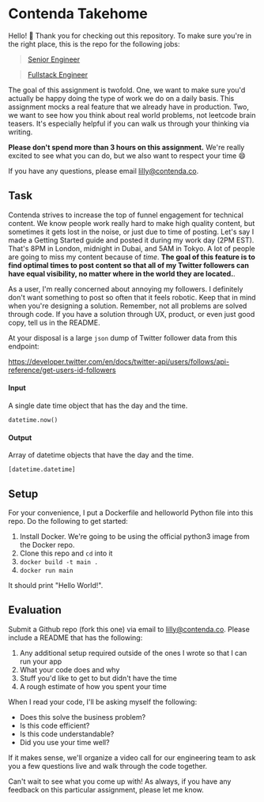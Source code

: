 # Contenda Takehome
Hello! 👋 Thank you for checking out this repository. To make sure you're in the right place, this is the repo for the following jobs:

> [Senior Engineer](https://careers.contenda.co/senior)

> [Fullstack Engineer](https://careers.contenda.co/fullstack)

The goal of this assignment is twofold. One, we want to make sure you'd actually be happy doing the type of work we do on a daily basis. This assignment mocks a real feature that we already have in production. Two, we want to see how you think about real world problems, not leetcode brain teasers. It's especially helpful if you can walk us through your thinking via writing. 

**Please don't spend more than 3 hours on this assignment.** We're really excited to see what you can do, but we also want to respect your time 😄

If you have any questions, please email lilly@contenda.co.

## Task
Contenda strives to increase the top of funnel engagement for technical content. We know people work really hard to make high quality content, but sometimes it gets lost in the noise, or just due to time of posting. Let's say I made a Getting Started guide and posted it during my work day (2PM EST). That's 8PM in London, midnight in Dubai, and 5AM in Tokyo. A lot of people are going to miss my content because of *time*. **The goal of this feature is to find optimal times to post content so that all of my Twitter followers can have equal visibility, no matter where in the world they are located.**. 

As a user, I'm really concerned about annoying my followers. I definitely don't want something to post so often that it feels robotic. Keep that in mind when you're designing a solution. Remember, not all problems are solved through code. If you have a solution through UX, product, or even just good copy, tell us in the README. 

At your disposal is a large `json` dump of Twitter follower data from this endpoint:

https://developer.twitter.com/en/docs/twitter-api/users/follows/api-reference/get-users-id-followers

#### Input
A single date time object that has the day and the time.

`datetime.now()`

#### Output
Array of datetime objects that have the day and the time.

`[datetime.datetime]`

## Setup
For your convenience, I put a Dockerfile and helloworld Python file into this repo. Do the following to get started:

1. Install Docker. We're going to be using the official python3 image from the Docker repo. 
2. Clone this repo and `cd` into it
3. `docker build -t main .`
4. `docker run main`

It should print "Hello World!". 

## Evaluation
Submit a Github repo (fork this one) via email to lilly@contenda.co. Please include a README that has the following:

1. Any additional setup required outside of the ones I wrote so that I can run your app
2. What your code does and why
4. Stuff you'd like to get to but didn't have the time
5. A rough estimate of how you spent your time

When I read your code, I'll be asking myself the following:

- Does this solve the business problem?
- Is this code efficient?
- Is this code understandable? 
- Did you use your time well?

If it makes sense, we'll organize a video call for our engineering team to ask you a few questions live and walk through the code together. 

Can't wait to see what you come up with! As always, if you have any feedback on this particular assignment, please let me know. 
